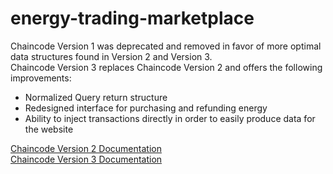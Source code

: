# energy-trading-marketplace  
Chaincode Version 1 was deprecated and removed in favor of more optimal data structures found in Version 2 and Version 3.  
Chaincode Version 3 replaces Chaincode Version 2 and offers the following improvements:  
- Normalized Query return structure  
- Redesigned interface for purchasing and refunding energy  
- Ability to inject transactions directly in order to easily produce data for the website  
  
[Chaincode Version 2 Documentation](chaincodev2/README.md)  
[Chaincode Version 3 Documentation](chaincodev3/README.md)  
